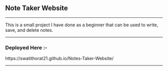 <h2>Note Taker Website</h2>
<hr>
This is a small project I have done as a beginner that can be used to write, save, and delete notes.
<hr>
<h3>Deployed Here :- </h3> https://swatithorat21.github.io/Notes-Taker-Website/
<hr>
